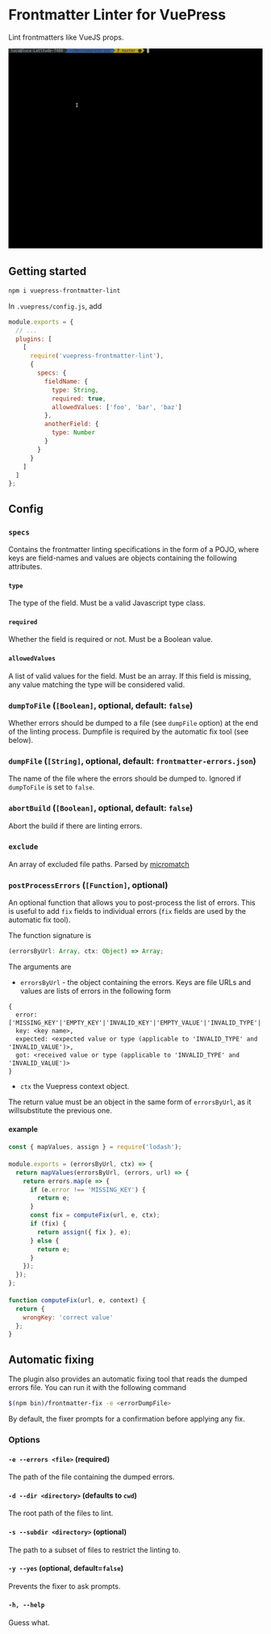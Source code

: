 # Frontmatter Linter for VuePress

Lint frontmatters like VueJS props.

![Lint frontmatters like VueJS props](frontmatter-lint-demo.gif)

## Getting started

```sh
npm i vuepress-frontmatter-lint
```

In `.vuepress/config.js`, add

```javascript
module.exports = {
  // ...
  plugins: [
    [
      require('vuepress-frontmatter-lint'),
      {
        specs: {
          fieldName: {
            type: String,
            required: true,
            allowedValues: ['foo', 'bar', 'baz']
          },
          anotherField: {
            type: Number
          }
        }
      }
    ]
  ]
};
```

## Config

### `specs`

Contains the frontmatter linting specifications in the form of a POJO, where keys are field-names and values are objects containing the following attributes.

#### `type`

The type of the field. Must be a valid Javascript type class.

#### `required`

Whether the field is required or not. Must be a Boolean value.

#### `allowedValues`

A list of valid values for the field. Must be an array. If this field is missing, any value matching the type will be considered valid.

### `dumpToFile` (`[Boolean]`, optional, default: `false`)

Whether errors should be dumped to a file (see `dumpFile` option) at the end of the linting process. Dumpfile is required by the automatic fix tool (see below).

### `dumpFile` (`[String]`, optional, default: `frontmatter-errors.json`)

The name of the file where the errors should be dumped to. Ignored if `dumpToFile` is set to `false`.

### `abortBuild` (`[Boolean]`, optional, default: `false`)

Abort the build if there are linting errors.

### `exclude`

An array of excluded file paths. Parsed by [micromatch](https://www.npmjs.com/package/micromatch)

### `postProcessErrors` (`[Function]`, optional)

An optional function that allows you to post-process the list of errors. This is useful to add `fix` fields to individual errors (`fix` fields are used by the automatic fix tool).

The function signature is

```typescript
(errorsByUrl: Array, ctx: Object) => Array;
```

The arguments are

- `errorsByUrl` - the object containing the errors. Keys are file URLs and values are lists of errors in the following form

```
{
  error: ['MISSING_KEY'|'EMPTY_KEY'|'INVALID_KEY'|'EMPTY_VALUE'|'INVALID_TYPE'|'INVALID_VALUE'],
  key: <key name>,
  expected: <expected value or type (applicable to 'INVALID_TYPE' and 'INVALID_VALUE')>,
  got: <received value or type (applicable to 'INVALID_TYPE' and 'INVALID_VALUE')>
}
```

- `ctx` the Vuepress context object.

The return value must be an object in the same form of `errorsByUrl`, as it willsubstitute the previous one.

#### example

```javascript
const { mapValues, assign } = require('lodash');

module.exports = (errorsByUrl, ctx) => {
  return mapValues(errorsByUrl, (errors, url) => {
    return errors.map(e => {
      if (e.error !== 'MISSING_KEY') {
        return e;
      }
      const fix = computeFix(url, e, ctx);
      if (fix) {
        return assign({ fix }, e);
      } else {
        return e;
      }
    });
  });
};

function computeFix(url, e, context) {
  return {
    wrongKey: 'correct value'
  };
}
```

## Automatic fixing

The plugin also provides an automatic fixing tool that reads the dumped errors file. You can run it with the following command

```sh
$(npm bin)/frontmatter-fix -e <errorDumpFile>
```

By default, the fixer prompts for a confirmation before applying any fix.

### Options

#### `-e --errors <file>` (required)

The path of the file containing the dumped errors.

#### `-d --dir <directory>` (defaults to `cwd`)

The root path of the files to lint.

#### `-s --subdir <directory>` (optional)

The path to a subset of files to restrict the linting to.

#### `-y --yes` (optional, default=`false`)

Prevents the fixer to ask prompts.

#### `-h, --help`

Guess what.
